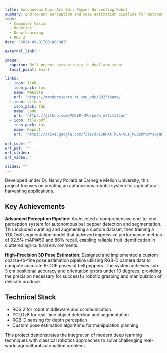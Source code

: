 ```yaml
---
title: Autonomous Dual-Arm Bell Pepper Harvesting Robot
summary: End-to-end perception and pose estimation pipeline for autonomous agricultural manipulation using dual-arm robotics.
tags:
  - Computer Vision
  - Robotics
  - Deep Learning
  - ROS 2
date: '2024-09-01T00:00:00Z'

external_link: ''

image:
  caption: Bell pepper harvesting with dual-arm robot
  focal_point: Smart

links:
  - icon: link
    icon_pack: fas
    name: Website
    url: 'https://mrsdprojects.ri.cmu.edu/2025teame/'
  - icon: github
    icon_pack: fab
    name: Code
    url: 'https://github.com/VADER-CMU/pose_estimation'
  - icon: file-pdf
    icon_pack: fas
    name: Report
    url: 'https://drive.google.com/file/d/13HHAtTkEA-0Le_PG3zKhqVYsxyaMJ4Kg/view'
  
url_code: ''
url_pdf: ''
url_slides: ''
url_video: ''

slides: ""
---
```


Developed under Dr. Nancy Pollard at Carnegie Mellon University, this project focuses on creating an autonomous robotic system for agricultural harvesting applications.

## Key Achievements

**Advanced Perception Pipeline**: Architected a comprehensive end-to-end perception system for autonomous bell pepper detection and segmentation. This included curating and augmenting a custom dataset, then training a YOLOv8 segmentation model that achieved impressive performance metrics of 92.5% mAP@50 and 86% recall, enabling reliable fruit identification in cluttered agricultural environments.

**High-Precision 3D Pose Estimation**: Designed and implemented a custom coarse-to-fine pose estimation pipeline utilizing RGB-D camera data to compute accurate 6-DOF poses of bell peppers. The system achieves sub-3 cm positional accuracy and orientation errors under 10 degrees, providing the precision necessary for successful robotic grasping and manipulation of delicate produce.

## Technical Stack

- ROS 2 for robot middleware and communication
- YOLOv8 for real-time object detection and segmentation
- RGB-D sensing for depth perception
- Custom pose estimation algorithms for manipulation planning

This project demonstrates the integration of modern deep learning techniques with classical robotics approaches to solve challenging real-world agricultural automation problems.